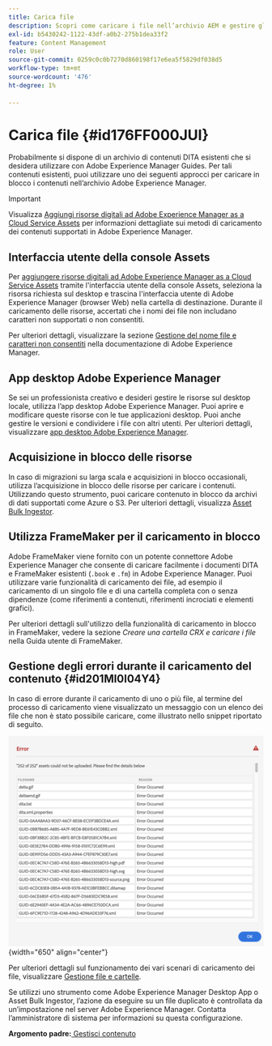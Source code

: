 ```yaml
---
title: Carica file
description: Scopri come caricare i file nell’archivio AEM e gestire gli errori. Conoscere l’interfaccia utente della console Assets, l’app desktop AEM, l’acquisizione in blocco delle risorse e utilizzare FrameMaker per il caricamento in blocco.
exl-id: b5430242-1122-43df-a0b2-275b1dea33f2
feature: Content Management
role: User
source-git-commit: 0259c0c0b7270d860198f17e6ea5f5829df038d5
workflow-type: tm+mt
source-wordcount: '476'
ht-degree: 1%

---
```


# Carica file {#id176FF000JUI}

Probabilmente si dispone di un archivio di contenuti DITA esistenti che si desidera utilizzare con Adobe Experience Manager Guides. Per tali contenuti esistenti, puoi utilizzare uno dei seguenti approcci per caricare in blocco i contenuti nell’archivio Adobe Experience Manager.

>[!IMPORTANT]
>
> Visualizza [Aggiungi risorse digitali ad Adobe Experience Manager as a Cloud Service Assets](https://experienceleague.adobe.com/docs/experience-manager-cloud-service/assets/manage/add-assets.html?lang=it) per informazioni dettagliate sui metodi di caricamento dei contenuti supportati in Adobe Experience Manager.

## Interfaccia utente della console Assets

Per [aggiungere risorse digitali ad Adobe Experience Manager as a Cloud Service Assets](https://experienceleague.adobe.com/docs/experience-manager-cloud-service/assets/manage/add-assets.html?lang=it#filename-handling?lang=it#upload-assets) tramite l&#39;interfaccia utente della console Assets, seleziona la risorsa richiesta sul desktop e trascina l&#39;interfaccia utente di Adobe Experience Manager \(browser Web\) nella cartella di destinazione. Durante il caricamento delle risorse, accertati che i nomi dei file non includano caratteri non supportati o non consentiti.

Per ulteriori dettagli, visualizzare la sezione [Gestione del nome file e caratteri non consentiti](https://experienceleague.adobe.com/docs/experience-manager-cloud-service/assets/manage/add-assets.html?lang=it#filename-handling) nella documentazione di Adobe Experience Manager.

## App desktop Adobe Experience Manager

Se sei un professionista creativo e desideri gestire le risorse sul desktop locale, utilizza l’app desktop Adobe Experience Manager. Puoi aprire e modificare queste risorse con le tue applicazioni desktop. Puoi anche gestire le versioni e condividere i file con altri utenti. Per ulteriori dettagli, visualizzare [app desktop Adobe Experience Manager](https://experienceleague.adobe.com/docs/experience-manager-desktop-app/using/using.html?lang=it).

## Acquisizione in blocco delle risorse

In caso di migrazioni su larga scala e acquisizioni in blocco occasionali, utilizza l’acquisizione in blocco delle risorse per caricare i contenuti. Utilizzando questo strumento, puoi caricare contenuto in blocco da archivi di dati supportati come Azure o S3. Per ulteriori dettagli, visualizza [Asset Bulk Ingestor](https://experienceleague.adobe.com/docs/experience-manager-cloud-service/assets/manage/add-assets.html?lang=it#asset-bulk-ingestor).

## Utilizza FrameMaker per il caricamento in blocco

Adobe FrameMaker viene fornito con un potente connettore Adobe Experience Manager che consente di caricare facilmente i documenti DITA e FrameMaker esistenti \(`.book` e `.fm`\) in Adobe Experience Manager. Puoi utilizzare varie funzionalità di caricamento dei file, ad esempio il caricamento di un singolo file e di una cartella completa con o senza dipendenze \(come riferimenti a contenuti, riferimenti incrociati e elementi grafici\).

Per ulteriori dettagli sull&#39;utilizzo della funzionalità di caricamento in blocco in FrameMaker, vedere la sezione *Creare una cartella CRX e caricare i file* nella Guida utente di FrameMaker.

## Gestione degli errori durante il caricamento del contenuto {#id201MI0I04Y4}

In caso di errore durante il caricamento di uno o più file, al termine del processo di caricamento viene visualizzato un messaggio con un elenco dei file che non è stato possibile caricare, come illustrato nello snippet riportato di seguito.

![](images/uuid-files-failed-to-upload_cs.png){width="650" align="center"}

Per ulteriori dettagli sul funzionamento dei vari scenari di caricamento dei file, visualizzare [Gestione file e cartelle](authoring-file-management.md#).

Se utilizzi uno strumento come Adobe Experience Manager Desktop App o Asset Bulk Ingestor, l’azione da eseguire su un file duplicato è controllata da un’impostazione nel server Adobe Experience Manager. Contatta l’amministratore di sistema per informazioni su questa configurazione.

**Argomento padre:**&#x200B;[ Gestisci contenuto](authoring.md)
